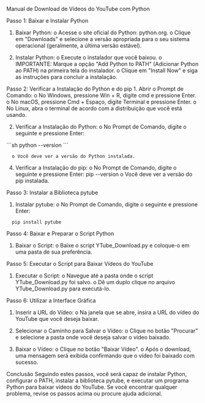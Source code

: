 Manual de Download de Vídeos do YouTube com Python

Passo 1: Baixar e Instalar Python
  1.	Baixar Python:
    o	Acesse o site oficial do Python: python.org.
    o	Clique em "Downloads" e selecione a versão apropriada para o seu sistema operacional (geralmente, a última versão estável).

  2. Instalar Python:
    o	Execute o instalador que você baixou.
    o	IMPORTANTE: Marque a opção "Add Python to PATH" (Adicionar Python ao PATH) na primeira tela do instalador.
    o	Clique em "Install Now" e siga as instruções para concluir a instalação.

Passo 2: Verificar a Instalação do Python e do pip
    1.	Abrir o Prompt de Comando:
      o	No Windows, pressione Win + R, digite cmd e pressione Enter.
      o	No macOS, pressione Cmd + Espaço, digite Terminal e pressione Enter.
      o	No Linux, abra o terminal de acordo com a distribuição que você está usando.

  2.	Verificar a Instalação do Python:
      o	No Prompt de Comando, digite o seguinte e pressione Enter:

´´´sh
        python --version
´´´
     
      o Você deve ver a versão do Python instalada.

  4.	Verificar a Instalação do pip:
     o	No Prompt de Comando, digite o seguinte e pressione Enter:
        pip --version
     o Você deve ver a versão do pip instalada.
    	
Passo 3: Instalar a Biblioteca pytube
  1.	Instalar pytube:
    o	No Prompt de Comando, digite o seguinte e pressione Enter:

      pip install pytube

Passo 4: Baixar e Preparar o Script Python
  1.	Baixar o Script:
    o	Baixe o script YTube_Download.py e coloque-o em uma pasta de sua preferência.

Passo 5: Executar o Script para Baixar Vídeos do YouTube
  1.	Executar o Script:
    o	Navegue até a pasta onde o script YTube_Download.py foi salvo.
    o	Dê um duplo clique no arquivo YTube_Download.py para executá-lo.

Passo 6: Utilizar a Interface Gráfica
  1.	Inserir a URL do Vídeo:
    o	Na janela que se abre, insira a URL do vídeo do YouTube que você deseja baixar.

  2.	Selecionar o Caminho para Salvar o Vídeo:
    o	Clique no botão "Procurar" e selecione a pasta onde você deseja salvar o vídeo baixado.

  3.	Baixar o Vídeo:
    o	Clique no botão "Baixar Vídeo".
    o	Após o download, uma mensagem será exibida confirmando que o vídeo foi baixado com sucesso.


Conclusão
Seguindo estes passos, você será capaz de instalar Python, configurar o PATH, instalar a biblioteca pytube, e executar um programa Python para baixar vídeos do YouTube. Se você encontrar qualquer problema, revise os passos acima ou procure ajuda adicional.
